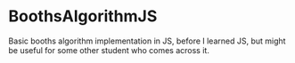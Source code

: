 # BoothsAlgorithmJS
Basic booths algorithm implementation in JS, before I learned JS, but might be useful for some other student who comes across it.
